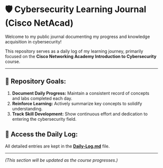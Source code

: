 # 🛡️ Cybersecurity Learning Journal (Cisco NetAcad)

Welcome to my public journal documenting my progress and knowledge acquisition in cybersecurity!

This repository serves as a daily log of my learning journey, primarily focused on the **Cisco Networking Academy Introduction to Cybersecurity** course.

---

## 🎯 Repository Goals:

1.  **Document Daily Progress:** Maintain a consistent record of concepts and labs completed each day.
2.  **Reinforce Learning:** Actively summarize key concepts to solidify understanding.
3.  **Track Skill Development:** Show continuous effort and dedication to entering the cybersecurity field.

## 📝 Access the Daily Log:

All detailed entries are kept in the **[Daily-Log.md](Daily-Log.md)** file.

---

*(This section will be updated as the course progresses.)*
